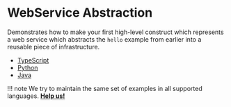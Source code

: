 # WebService Abstraction

Demonstrates how to make your first high-level construct which represents a web service which abstracts the `hello` example from earlier into a reusable piece of infrastructure.

- [TypeScript](https://github.com/cdk8s-team/cdk8s/tree/master/examples/typescript/web-service)
- [Python](https://github.com/cdk8s-team/cdk8s/tree/master/examples/python/web-service)
- [Java](https://github.com/cdk8s-team/cdk8s/tree/master/examples/java/web-service)

!!! note
    We try to maintain the same set of examples in all supported languages.
    **[Help us!](../project/CONTRIBUTING.md)**
